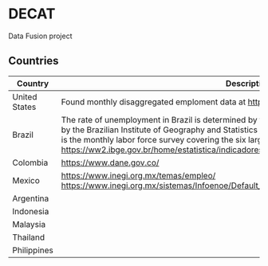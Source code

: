 # DECAT
Data Fusion project

## Countries
| Country       	| Description 	|
|---------------	|-------------	|
| United States 	| Found monthly disaggregated emploment data at https://www.bls.gov/lau/ |
| Brazil        	| The rate of unemployment in Brazil is determined by the Monthly Employment Survey, coordinated by the Brazilian Institute of Geography and Statistics [IBGE](https://www.ibge.gov.br). The Pesquisa Mensal de Emprego (PME) is the monthly labor force survey covering the six largest Brazilian cities. See https://ww2.ibge.gov.br/home/estatistica/indicadores/trabalhoerendimento/pme_nova/default.shtm |
| Colombia      	|https://www.dane.gov.co/    	|
| Mexico        	| https://www.inegi.org.mx/temas/empleo/      https://www.inegi.org.mx/sistemas/Infoenoe/Default_15mas.aspx|
| Argentina     	|             	|
| Indonesia     	|             	|
| Malaysia      	|             	|
| Thailand      	|             	|
| Philippines    	|             	|
